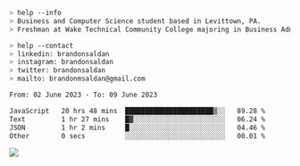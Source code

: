 ````bash
> help --info
> Business and Computer Science student based in Levittown, PA.
> Freshman at Wake Technical Community College majoring in Business Administration.
````

````bash
> help --contact
> linkedin: brandonsaldan
> instagram: brandonsaldan
> twitter: brandonsaldan
> mailto: brandonmsaldan@gmail.com
````

<!--START_SECTION:waka-->

```txt
From: 02 June 2023 - To: 09 June 2023

JavaScript   20 hrs 48 mins  ██████████████████████▒░░   89.28 %
Text         1 hr 27 mins    █▓░░░░░░░░░░░░░░░░░░░░░░░   06.24 %
JSON         1 hr 2 mins     █░░░░░░░░░░░░░░░░░░░░░░░░   04.46 %
Other        0 secs          ░░░░░░░░░░░░░░░░░░░░░░░░░   00.01 %
```

<!--END_SECTION:waka-->

![](https://komarev.com/ghpvc/?username=brandonsaldan&color=6A8AFF)
